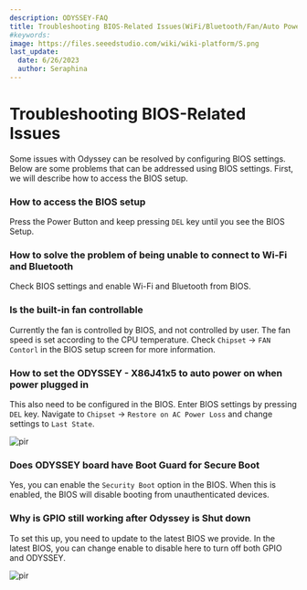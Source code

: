 ```yaml
---
description: ODYSSEY-FAQ
title: Troubleshooting BIOS-Related Issues(WiFi/Bluetooth/Fan/Auto Power-On/Boot Guard/GPIO)
#keywords:
image: https://files.seeedstudio.com/wiki/wiki-platform/S.png
last_update:
  date: 6/26/2023
  author: Seraphina
---
```


# Troubleshooting BIOS-Related Issues

Some issues with Odyssey can be resolved by configuring BIOS settings. Below are some problems that can be addressed using BIOS settings. First, we will describe how to access the BIOS setup.

### How to access the BIOS setup

Press the Power Button and keep pressing `DEL` key until you see the BIOS Setup.

### How to solve the problem of being unable to connect to Wi-Fi and Bluetooth

Check BIOS settings and enable Wi-Fi and Bluetooth from BIOS.

### Is the built-in fan controllable

Currently the fan is controlled by BIOS, and not controlled by user. The fan speed is set according to the CPU temperature. Check `Chipset` -> `FAN Contorl` in the BIOS setup screen for more information.

### How to set the ODYSSEY - X86J41x5 to auto power on when power plugged in

This also need to be configured in the BIOS. Enter BIOS settings by pressing `DEL` key. Navigate to `Chipset` -> `Restore on AC Power Loss` and change settings to `Last State`.

  <p style={{textAlign: 'center'}}><img src="https://files.seeedstudio.com/wiki/ODYSSEY-X86J4105864/img/Auto-power.png" alt="pir" width={600} height="auto" /></p>

### Does ODYSSEY board have Boot Guard for Secure Boot

Yes, you can enable the `Security Boot` option in the BIOS. When this is enabled, the BIOS will disable booting from unauthenticated devices.

### Why is GPIO still working after Odyssey is Shut down

To set this up, you need to update to the latest BIOS we provide. In the latest BIOS, you can change enable to disable here to turn off both GPIO and ODYSSEY.

  <p style={{textAlign: 'center'}}><img src="https://files.seeedstudio.com/wiki/ODYSSEY-X86J4105/OdysseyFAQ1.png" alt="pir" width={600} height="auto" /></p>
